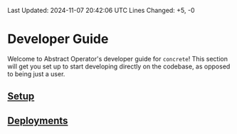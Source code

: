 Last Updated: 2024-11-07 20:42:06 UTC
Lines Changed: +5, -0
# Developer Guide

Welcome to Abstract Operator's developer guide for `concrete`!
This section will get you set up to start developing directly on the codebase, as opposed to being just a user.

## [Setup](setup.md)

## [Deployments](deployments/index.md)
